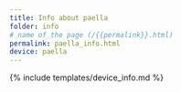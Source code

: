 ```yaml
---
title: Info about paella
folder: info
# name of the page (/{{permalink}}.html)
permalink: paella_info.html
device: paella
---
```

{% include templates/device_info.md %}
